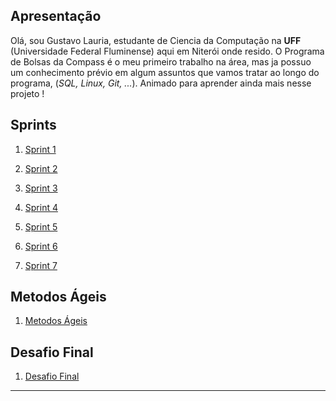 ## Apresentação

Olá, sou Gustavo Lauria, estudante de Ciencia da Computação na **UFF** (Universidade Federal Fluminense) aqui em Niterói onde resido. 
O Programa de Bolsas da Compass é o meu primeiro trabalho na área, mas ja possuo um conhecimento prévio em algum assuntos que vamos tratar ao longo do programa, (*SQL, Linux, Git, ...*). Animado para aprender ainda mais nesse projeto !

## Sprints 

1. [Sprint 1](Sprint%201/README.md)

2. [Sprint 2](Sprint%202/README.md)

3. [Sprint 3](Sprint%203/README.md)

4. [Sprint 4](Sprint%204/README.md)

5. [Sprint 5](Sprint%205/README.md)

6. [Sprint 6](Sprint%206/README.md)

7. [Sprint 7](Sprint%207/README.md)

## Metodos Ágeis

1. [Metodos Ágeis](Metodos%20Ageis/README.md)

## Desafio Final

1. [Desafio Final](Desafio%20Final/README.md)
___



